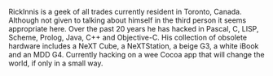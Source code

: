 RickInnis is a geek of all trades currently resident in Toronto, Canada. Although not given to talking about himself in the third person it seems appropriate here. Over the past 20 years he has hacked in Pascal, C, LISP, Scheme, Prolog, Java, C++ and Objective-C. His collection of obsolete hardware includes a NeXT Cube, a NeXTStation, a beige G3, a white iBook and an MDD G4. Currently hacking on a wee Cocoa app that will change the world, if only in a small way.
